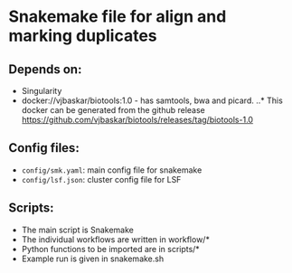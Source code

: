 # Snakemake file for align and marking duplicates

## Depends on:
   
   * Singularity
   * docker://vjbaskar/biotools:1.0 - has samtools, bwa and picard.
   ..* This docker can be generated from the github release https://github.com/vjbaskar/biotools/releases/tag/biotools-1.0


## Config files:
   
   * `config/smk.yaml`: main config file for snakemake
   * `config/lsf.json`: cluster config file for LSF

## Scripts:
   * The main script is Snakemake
   * The individual workflows are written in workflow/*
   * Python functions to be imported are in scripts/*
   * Example run is given in snakemake.sh
